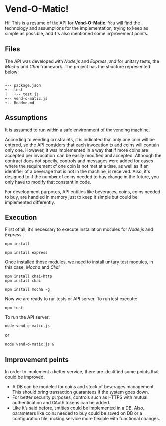 # Vend-O-Matic!

Hi! This is a resume of the API for **Vend-O-Matic**. You will find the technology and assumptions for the implementation, trying to keep as simple as possible, and it's also mentioned some improvement points.

## Files
The API was developed with _Node.js_ and _Express_, and for unitary tests, the _Mocha_ and _Chai_ framework. The project has the structure represented below:
```
.
+-- package.json
+-- test
|   +-- test.js
+-- vend-o-matic.js
+-- Readme.md
```

## Assumptions

It is assumed to run within a safe environment of the vending machine.

According to vending constraints, it is indicated that only one coin will be entered, so the API considers that each invocation to add coins will contain only one.  However, it was implemented in a way that if more coins are accepted per invocation, can be easily modified and accepted. Although the contract does not specify, controls and messages were added for cases where the requirement of one coin is not met at a time, as well as if an identifier of a beverage that is not in the machine, is received. Also, it's designed to if the number of coins needed to buy change in the future, you only have to modify that constant in code.

For development purposes, API entities like beverages, coins, coins needed to buy, are handled in memory just to keep it simple but could be implemented differently.

## Execution
First of all, it’s necessary to execute installation modules for _Node.js_ and _Express_.
```
npm install
```
```
npm install express
```
Once installed those modules, we need to install unitary test modules, in this case, _Mocha_ and _Chai_
```
npm install chai-http
npm install chai
```
```
npm install mocha -g
```
Now we are ready to run tests or API server. To run test execute:
```
npm test
```
To run the API server:
```
node vend-o-matic.js
```
or
```
node vend-o-matic.js &
```

## Improvement points
In order to implement a better service, there are identified some points that could be improved.
 - A DB can be modeled for coins and stock of beverages management. This should bring transaction guarantees if the system goes down.
- For better security purposes, controls such as HTTPS with mutual authentication and OAuth tokens can be added.
- Like it’s said before, entities could be implemented in a DB. Also, parameters like coins needed to buy could be saved on DB or a configuration file, making service more flexible with functional changes.
